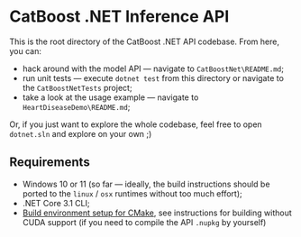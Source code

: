 CatBoost .NET Inference API
===

This is the root directory of the CatBoost .NET API codebase. From here, you can:

* hack around with the model API — navigate to `CatBoostNet\README.md`;
* run unit tests — execute `dotnet test` from this directory or navigate to the `CatBoostNetTests` project;
* take a look at the usage example — navigate to `HeartDiseaseDemo\README.md`;

Or, if you just want to explore the whole codebase, feel free to open `dotnet.sln` and explore on your own ;)

Requirements
---

* Windows 10 or 11 (so far — ideally, the build instructions should be ported to the `linux` / `osx` runtimes without too much effort);
* .NET Core 3.1 CLI;
* [Build environment setup for CMake](https://catboost.ai/docs/en/installation/build-environment-setup-for-cmake), see instructions for building without CUDA support (if you need to compile the API `.nupkg` by yourself)
